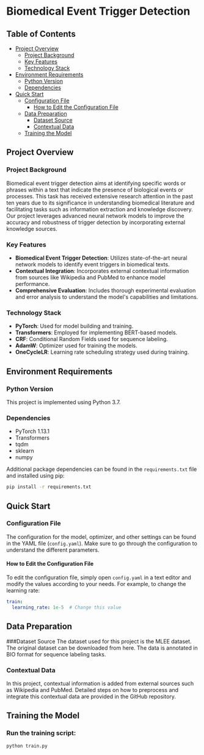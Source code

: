 # Biomedical Event Trigger Detection

## Table of Contents
- [Project Overview](#project-overview)
  - [Project Background](#project-background)
  - [Key Features](#key-features)
  - [Technology Stack](#technology-stack)
- [Environment Requirements](#environment-requirements)
  - [Python Version](#python-version)
  - [Dependencies](#dependencies)
- [Quick Start](#quick-start)
  - [Configuration File](#configuration-file)
    - [How to Edit the Configuration File](#how-to-edit-the-configuration-file)
  - [Data Preparation](#data-preparation)
    - [Dataset Source](#dataset-source)
    - [Contextual Data](#contextual-data)
  - [Training the Model](#training-the-model)

## Project Overview

### Project Background

Biomedical event trigger detection aims at identifying specific words or phrases within a text that indicate the presence of biological events or processes. This task has received extensive research attention in the past ten years due to its significance in understanding biomedical literature and facilitating tasks such as information extraction and knowledge discovery. Our project leverages advanced neural network models to improve the accuracy and robustness of trigger detection by incorporating external knowledge sources.

### Key Features

- **Biomedical Event Trigger Detection**: Utilizes state-of-the-art neural network models to identify event triggers in biomedical texts.
- **Contextual Integration**: Incorporates external contextual information from sources like Wikipedia and PubMed to enhance model performance.
- **Comprehensive Evaluation**: Includes thorough experimental evaluation and error analysis to understand the model's capabilities and limitations.

### Technology Stack

- **PyTorch**: Used for model building and training.
- **Transformers**: Employed for implementing BERT-based models.
- **CRF**: Conditional Random Fields used for sequence labeling.
- **AdamW**: Optimizer used for training the models.
- **OneCycleLR**: Learning rate scheduling strategy used during training.

## Environment Requirements

### Python Version

This project is implemented using Python 3.7.

### Dependencies

- PyTorch 1.13.1
- Transformers
- tqdm
- sklearn
- numpy

Additional package dependencies can be found in the `requirements.txt` file and installed using pip:

```bash
pip install -r requirements.txt
```

## Quick Start

### Configuration File

The configuration for the model, optimizer, and other settings can be found in the YAML file (`config.yaml`). Make sure to go through the configuration to understand the different parameters.

#### How to Edit the Configuration File

To edit the configuration file, simply open `config.yaml` in a text editor and modify the values according to your needs. For example, to change the learning rate:

```yaml
train:
  learning_rate: 1e-5  # Change this value
```
## Data Preparation
###Dataset Source
The dataset used for this project is the MLEE dataset. The original dataset can be downloaded from here. The data is annotated in BIO format for sequence labeling tasks.

### Contextual Data
In this project, contextual information is added from external sources such as Wikipedia and PubMed. Detailed steps on how to preprocess and integrate this contextual data are provided in the GitHub repository.

## Training the Model
### Run the training script:

```bash
python train.py
```
